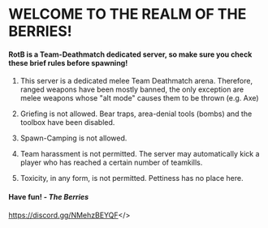 # WELCOME TO THE REALM OF THE BERRIES!

#### RotB is a Team-Deathmatch dedicated server, so make sure you check these brief rules before spawning!
1. This server is a dedicated melee Team Deathmatch arena. Therefore, ranged weapons have been mostly banned, the only exception are melee weapons whose "alt mode" causes them to be thrown (e.g. Axe)

2. Griefing is not allowed. Bear traps, area-denial tools (bombs) and the toolbox have been disabled.
   
3. Spawn-Camping is not allowed.
   
4. Team harassment is not permitted. The server may automatically kick a player who has reached a certain number of teamkills.

5. Toxicity, in any form, is not permitted. Pettiness has no place here.

#### Have fun! *- The Berries*

<a id="Join our Discord!">https://discord.gg/NMehzBEYQF</>
